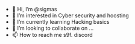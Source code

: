 - 👋 Hi, I’m @sigmas
- 👀 I’m interested in Cyber security and hoosting
- 🌱 I’m currently learning Hacking basics
- 💞️ I’m looking to collaborate on ...
- 📫 How to reach me s9f. discord 

